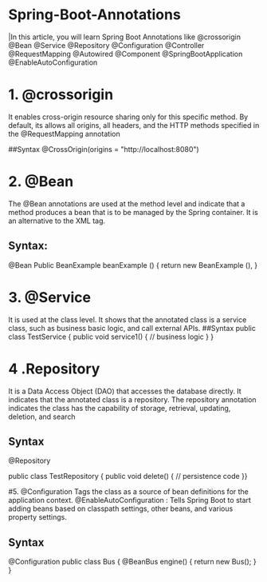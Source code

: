 # Spring-Boot-Annotations

|In this article, you will learn Spring Boot Annotations like
@crossorigin
@Bean
@Service
@Repository
@Configuration
@Controller
@RequestMapping
@Autowired
@Component
@SpringBootApplication
@EnableAutoConfiguration


# 1. @crossorigin
It enables cross-origin resource sharing only for this specific method. By default, its allows all origins, all headers, and the HTTP methods specified in the @RequestMapping annotation

##Syntax
@CrossOrigin(origins = "http://localhost:8080")

# 2. @Bean
The @Bean annotations are used at the method level and indicate that a method produces a bean that is to be managed by the Spring container. It is an alternative to the XML<bean> tag. 

## Syntax:
@Bean
Public BeanExample beanExample ()
{
return new BeanExample (),
}

# 3. @Service
It is used at the class level. It shows that the annotated class is a service class, such as business basic logic, and call external APIs.
##Syntax
public class TestService
{
public void service1()
{
// business logic
}
}
# 4 .Repository
It is a Data Access Object (DAO) that accesses the database directly. It indicates that the annotated class is a repository. 
The repository annotation indicates the class has the capability of storage, retrieval, updating, deletion, and search
## Syntax
@Repository

public class TestRepository
{
public void delete()
{
// persistence code
}}

#5. @Configuration
 Tags the class as a source of bean definitions for the application context. @EnableAutoConfiguration : Tells Spring Boot to start adding beans based on classpath settings, other beans, and various property settings.
 
 ## Syntax
 @Configuration
public class Bus
{
@BeanBus engine()
{
return new Bus();
}
}
